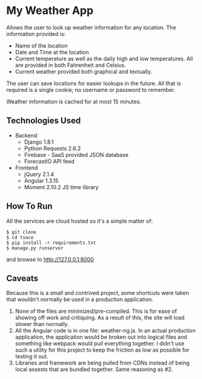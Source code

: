 # My Weather App

Allows the user to look up weather information for any location.  The information provided is:

* Name of the location
* Date and Time at the location
* Current temperature as well as the daily high and low temperatures.  All are provided in both Fahrenheit and Celsius.
* Current weather provided both graphical and textually.

The user can save locations for easier lookups in the future.  All that is required is a single cookie; no username or password to remember.

Weather information is cached for at most 15 minutes.

## Technologies Used

* Backend
	* Django 1.8.1
	* Python Requests 2.6.2
	* Firebase - SaaS provided JSON database
	* ForecastIO API feed
* Frontend
	* jQuery 2.1.4
    * Angular 1.3.15
	* Moment 2.10.2 JS time library
	
## How To Run

All the services are cloud hosted so it's a simple matter of:

```
$ git clone
$ cd tsace
$ pip install -r requirements.txt
$ manage.py runserver
```

and browse to http://127.0.0.1:8000

## Caveats

Because this is a small and contrived project, some shortcuts were taken 
that wouldn't normally be used in a production application.

1. None of the files are minimized/pre-compiled.  This is for ease of showing off work and critiquing.  As a result of this, the site will load slower than normally.
2. All the Angular code is in one file: weather-ng.js.  In an actual production application, the application would be broken out into logical files and something like webpack would pull everything together.  I didn't use such a utility for this project to keep the friction as low as possible for testing it out.
3. Libraries and framework are being pulled from CDNs instead of being local assests that are bundled together.  Same reasoning as #2.
